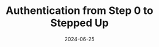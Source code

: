---
slug: authentication-step-by-step
tag: Security
title: Authentication from Step 0 to Stepped Up
description: All applications require authentication. How do we add authentication, how does authorization fit in, and how can we prevent hacks? This workshop adds authentication to your Angular application in an interactive, hands-on format.<br /><br />You&#8217;ll learn about authentication and authorization concepts, how to add them to an Angular application using a reputable identity provider, and ways to enforce authentication and access control measures.<br /><br />You&#8217;ll also protect API resources and learn how to step up your authentication within your software system by leveraging new advances in OAuth specs to increase users&#8217; identity assurance.
date: '2024-06-25'
authors: 
    - name: Alisa Duncan
      biography: Alisa is a Developer Advocate at Google on the Angular team. She is passionate about helping others learn and improve their lives through technology. She is also a co-organizer of GDG New Orleans and Angular New Orleans.
      image: photo/authors/alisa-duncan.webp
      link: https://alisaduncan.dev
location: 
    name: Midas Palace Hotel
    mapsLink: /venue
image: https://res.cloudinary.com/dp1gwjz5w/image/upload/fl_preserve_transparency/v1712129746/ngrome-workshops/_d2ffe5b3-3e5c-4827-bf8d-c0001fcb6fe2_zcqars.jpg?_s=public-apps_s=public-apps
link: /workshops/authentication-step-by-step
ticket:  'https://ti.to/ngrome-events/'
col: 1
---